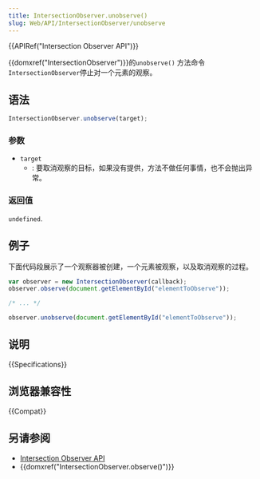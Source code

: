 ```yaml
---
title: IntersectionObserver.unobserve()
slug: Web/API/IntersectionObserver/unobserve
---
```

{{APIRef("Intersection Observer API")}}

{{domxref("IntersectionObserver")}}的`unobserve()`
方法命令`IntersectionObserver`停止对一个元素的观察。

## 语法

```js
IntersectionObserver.unobserve(target);
```

### 参数

- `target`
  - : 要取消观察的目标，如果没有提供，方法不做任何事情，也不会抛出异常。

### 返回值

`undefined`.

## 例子

下面代码段展示了一个观察器被创建，一个元素被观察，以及取消观察的过程。

```js
var observer = new IntersectionObserver(callback);
observer.observe(document.getElementById("elementToObserve"));

/* ... */

observer.unobserve(document.getElementById("elementToObserve"));
```

## 说明

{{Specifications}}

## 浏览器兼容性

{{Compat}}

## 另请参阅

- [Intersection Observer API](/zh-CN/docs/Web/API/Intersection_Observer_API)
- {{domxref("IntersectionObserver.observe()")}}
